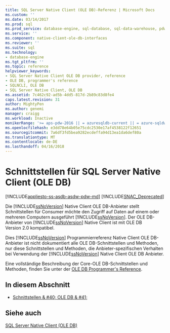 ```yaml
---
title: SQL Server Native Client (OLE DB)-Referenz | Microsoft Docs
ms.custom: ''
ms.date: 03/14/2017
ms.prod: sql
ms.prod_service: database-engine, sql-database, sql-data-warehouse, pdw
ms.service: ''
ms.component: native-client-ole-db-interfaces
ms.reviewer: ''
ms.suite: sql
ms.technology:
- database-engine
ms.tgt_pltfrm: ''
ms.topic: reference
helpviewer_keywords:
- SQL Server Native Client OLE DB provider, reference
- OLE DB, programmer's reference
- SQLNCLI, OLE DB
- SQL Server Native Client, OLE DB
ms.assetid: 7c462c92-ad5b-4dd5-817d-2b89c83d8fe4
caps.latest.revision: 31
author: MightyPen
ms.author: genemi
manager: craigg
ms.workload: Inactive
monikerRange: '>= aps-pdw-2016 || = azuresqldb-current || = azure-sqldw-latest || >= sql-server-2016 || = sqlallproducts-allversions'
ms.openlocfilehash: e3dd78e64b05e75cdc2530e17af4538122f12651
ms.sourcegitcommit: 7a6df3fd5bea9282ecdeffa94d13ea1da6def80a
ms.translationtype: MT
ms.contentlocale: de-DE
ms.lasthandoff: 04/16/2018
---
```

# <a name="sql-server-native-client-ole-db-interfaces"></a>Schnittstellen für SQL Server Native Client (OLE DB)
[!INCLUDE[appliesto-ss-asdb-asdw-pdw-md](../../includes/appliesto-ss-asdb-asdw-pdw-md.md)]
[!INCLUDE[SNAC_Deprecated](../../includes/snac-deprecated.md)]

  Die [!INCLUDE[ssNoVersion](../../includes/ssnoversion-md.md)] Native Client OLE DB-Anbieter stellt Schnittstellen für Consumer möchte den Zugriff auf Daten auf einem oder mehreren Computern ausgeführt [!INCLUDE[ssNoVersion](../../includes/ssnoversion-md.md)]. Der OLE DB-Anbieter von [!INCLUDE[ssNoVersion](../../includes/ssnoversion-md.md)] Native Client ist mit OLE DB Version 2.0 kompatibel.  
  
 Dies [!INCLUDE[ssNoVersion](../../includes/ssnoversion-md.md)] Programmierreferenz Native Client OLE DB-Anbieter ist nicht dokumentiert alle OLE DB-Schnittstellen und Methoden, nur diese Schnittstellen und Methoden, die Anbieter-spezifischen Verhalten bei Verwendung der [!INCLUDE[ssNoVersion](../../includes/ssnoversion-md.md)] Native Client OLE DB Anbieter.  
  
 Eine vollständige Beschreibung der Core-OLE DB-Schnittstellen und Methoden, finden Sie unter der [OLE DB Programmer's Reference](http://go.microsoft.com/fwlink/?LinkId=45232).  
  
## <a name="in-this-section"></a>In diesem Abschnitt  
  
-   [Schnittstellen & #40; OLE DB & #41;](http://msdn.microsoft.com/library/34c33364-8538-45db-ae41-5654481cda93)  
  
## <a name="see-also"></a>Siehe auch  
 [SQL Server Native Client &#40;OLE DB&#41;](../../relational-databases/native-client/ole-db/sql-server-native-client-ole-db.md)  
  
  
